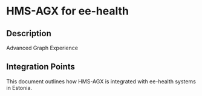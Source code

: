 # HMS-AGX for ee-health

## Description

Advanced Graph Experience

## Integration Points

This document outlines how HMS-AGX is integrated with ee-health systems in Estonia.

